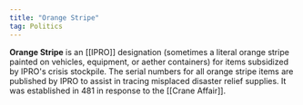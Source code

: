 ```yaml
---
title: "Orange Stripe"
tag: Politics
---
```


**Orange Stripe** is an [[IPRO]] designation (sometimes a literal orange stripe painted on vehicles, equipment, or aether containers) for items subsidized by IPRO's crisis stockpile. The serial numbers for all orange stripe items are published by IPRO to assist in tracing misplaced disaster relief supplies. It was established in 481 in response to the [[Crane Affair]].
